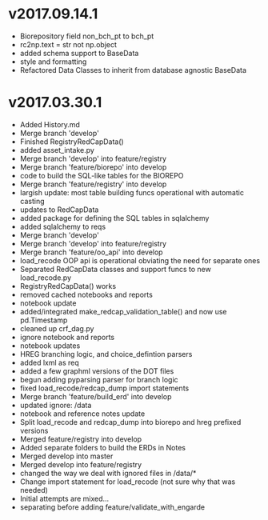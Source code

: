 
v2017.09.14.1
=============

  * Biorepository field non_bch_pt to bch_pt
  * rc2np.text = str not np.object
  * added schema support to BaseData
  * style and formatting
  * Refactored Data Classes to inherit from database agnostic BaseData

v2017.03.30.1
=============

  * Added History.md
  * Merge branch 'develop'
  * Finished RegistryRedCapData()
  * added asset_intake.py
  * Merge branch 'develop' into feature/registry
  * Merge branch 'feature/biorepo' into develop
  * code to build the SQL-like tables for the BIOREPO
  * Merge branch 'feature/registry' into develop
  * largish update: most table building funcs operational with automatic casting
  * updates to RedCapData
  * added package for defining the SQL tables in sqlalchemy
  * added sqlalchemy to reqs
  * Merge branch 'develop'
  * Merge branch 'develop' into feature/registry
  * Merge branch 'feature/oo_api' into develop
  * load_recode OOP api is operational obviating the need for separate ones
  * Separated RedCapData classes and support funcs to new load_recode.py
  * RegistryRedCapData() works
  * removed cached notebooks and reports
  * notebook update
  * added/integrated make_redcap_validation_table() and now use pd.Timestamp
  * cleaned up crf_dag.py
  * ignore notebook and reports
  * notebook updates
  * HREG branching logic, and choice_defintion parsers
  * added lxml as req
  * added a few graphml versions of the DOT files
  * begun adding pyparsing parser for branch logic
  * fixed load_recode/redcap_dump import statements
  * Merge branch 'feature/build_erd' into develop
  * updated ignore: /data
  * notebook and reference notes update
  * Split load_recode and redcap_dump into biorepo and hreg prefixed versions
  * Merged feature/registry into develop
  * Added separate folders to build the ERDs in Notes
  * Merged develop into master
  * Merged develop into feature/registry
  * changed the way we deal with ignored files in /data/*
  * Change import statement for load_recode (not sure why that was needed)
  * Initial attempts are mixed...
  * separating before adding feature/validate_with_engarde
